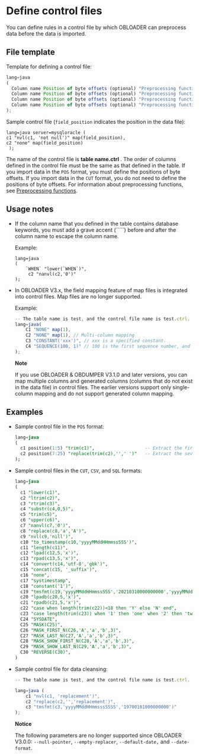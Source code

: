 Define control files 
=========================================

You can define rules in a control file by which OBLOADER can preprocess data before the data is imported. 

File template 
----------------------------------

Template for defining a control file:

```javascript
lang=java 
(
  Column name Position of byte offsets (optional) "Preprocessing function" (optional) Mapping definition (optional),
  Column name Position of byte offsets (optional) "Preprocessing function" (optional) Mapping definition (optional),
  Column name Position of byte offsets (optional) "Preprocessing function" (optional) Mapping definition (optional),
  Column name Position of byte offsets (optional) "Preprocessing function" (optional) Mapping definition (optional)
);
```



Sample control file (`field_position` indicates the position in the data file):

```unknow
lang=java server=mysqloracle (     
c1 "nvl(c1, 'not null')" map(field_position),     
c2 "none" map(field_position)
 );
```



The name of the control file is **table name.ctrl** . The order of columns defined in the control file must be the same as that defined in the table. If you import data in the `POS` format, you must define the positions of byte offsets. If you import data in the `CUT` format, you do not need to define the positions of byte offsets. For information about preprocessing functions, see [Preprocessing functions](../../../4.OBDUMPER/2.obdumper-user-guide/4.obdumper-data-processing/2.obdumper-preprocessing-functions.md).

Usage notes 
--------------------------------

* If the column name that you defined in the table contains database keywords, you must add a grave accent (`````) before and after the column name to escape the column name. 

  Example:

  ```unknow
  lang=java
  (
      `WHEN` "lower(`WHEN`)",
       c2 "nanvl(c2,'0')"
  );
  ```

  

* In OBLOADER V3.x, the field mapping feature of map files is integrated into control files. Map files are no longer supported. 

  Example:

  ```javascript
  -- The table name is test, and the control file name is test.ctrl. Configurations:
  lang=java(
      C1 "NONE" map(1),
      C2 "NONE" map(1), // Multi-column mapping
      C3 "CONSTANT('xxx')", // xxx is a specified constant.
      C4 "SEQUENCE(100, 1)" // 100 is the first sequence number, and 1 is the increment.
  );
  ```

  
  **Note**

  

  If you use OBLOADER \& OBDUMPER V3.1.0 and later versions, you can map multiple columns and generated columns (columns that do not exist in the data file) in control files. The earlier versions support only single-column mapping and do not support generated column mapping.
  




Examples 
-----------------------------

* Sample control file in the `POS` format:

  ```sql
  lang=java
  (
    c1 position(1:5) "trim(c1)",                   -- Extract the first to fifth bytes of characters from the values in Column c1 and truncate the leading and trailing spaces of the result.
    c2 position(7:25) "replace(trim(c2),'',' ')"   -- Extract the seventh to twenty-fifth bytes of characters from the values in Column c2, truncate the leading and trailing spaces of the result, and replace the empty characters with spaces.
  );
  ```

  

* Sample control files in the `CUT`, `CSV`, and `SQL` formats:

  ```sql
  lang=java
  (
    c1 "lower(c1)",                                                                           -- Convert the letters of the values in Column c1 to lowercase.
    c2 "ltrim(c2)",                                                                           -- Truncate the leading spaces of the values in Column c2.
    c3 "rtrim(c3)",                                                                           -- Truncate the trailing spaces of the values in Column c3.
    c4 "substr(c4,0,5)",                                                                      -- Extract a substring of five characters from the values in Column c4. The extraction starts from the first byte of each value.
    c5 "trim(c5)",                                                                            -- Truncate the leading and trailing spaces of the values in Column c5.
    c6 "upper(c6)",                                                                           -- Convert the letters of the values in Column c6 to uppercase.
    c7 "nanvl(c7,'0')",                                                                       -- Verify the values in Column c7 and return 0 for non-numeric values.
    c8 "replace(c8,'a','A')",                                                                 -- Replace Letter 'a' of values in Column c8 with Letter 'A'.
    c9 "nvl(c9,'nill')",                                                                      -- Verify whether the values in Column c9 are null and return nill for null values.
    c10 "to_timestamp(c10,'yyyyMMddHHmmssSSS')",                                              -- Convert the values in Column c10 to the yyyy-MM-dd HH:mm:ss.SSS format, and return null if formatting fails.
    c11 "length(c11)",                                                                        -- Calculate the length of the values in Column c11.
    c12 "lpad(c12,5,'x')",                                                                    -- Append a string of five 'x' to the left of the values in Column c12.
    c13 "rpad(c13,5,'x')",                                                                    -- Append a string of five 'x' to the right of the values in Column c13.
    c14 "convert(c14,'utf-8','gbk')",                                                         -- Convert the character set of the values in Column c14 from GBK to UTF-8.
    c15 "concat(c15, '_suffix')",                                                             -- Concatenate the values in Column c15 with a specific constant.
    c16 "none",                                                                               -- Do not process the values in Column c16.
    c17 "systimestamp",                                                                       -- Do not process the values in Column c17.
    c18 "constant('1')",                                                                      -- Do not process the values in Column c18. Return a constant 1.
    c19 "tmsfmt(c19,'yyyyMMddHHmmssSSS','20210310000000000','yyyyMMddHHmmssSSS')",            -- Verify the dates of the values in Column c19. If the verification fails, return the default value.
    c20 "lpadb(c20,5,'x')",                                                                   -- Append five single-byte 'x' to the left of the values in Column c20.
    c21 "rpadb(c21,5,'x')",                                                                   -- Append five single-byte 'x' to the right of the values in Column c21.
    c22 "case when length(trim(c22))<18 then 'Y' else 'N' end",                               -- Check whether the values in Column c22 meet the specified condition. If yes, return 'Y'.
    c23 "case length(trim(c23)) when '1' then 'one' when '2' then 'two' else 'unknown' end",  -- Check whether the values in Column c23 are equal to the specified value. If yes, return the corresponding value.
    C24 "SYSDATE",                                                                            -- The values in Column c24 are the current date.
    C25 "MASK(C25)",                                                                          -- Anonymize the values in Column c25 by replacing the letters and numbers in the values with default anonymous characters (X for uppercase letters, x for lowercase letters, and n for numbers). You can specify only column names in MASK().
    C26 "MASK_FIRST_N(C26,'A','a','b',3)",                                                    -- Anonymize the specified letters and numbers (counted forward from the position specified by N) for the values in Column 26. N is 0 by default, indicating counting from the first character in each value.
    C27 "MASK_LAST_N(C27,'A','a','b',3)",                                                     -- Anonymize the specified letters and numbers (counted backward from the position specified by N) for the values in Column 27. N is 0 by default, indicating counting from the last character in each value.
    C28 "MASK_SHOW_FIRST_N(C28,'A','a','b',3)",                                               -- Anonymize the values in Column 28 except the specified letters and numbers (counted forward from the position specified by N) in the values. N is 0 by default, indicating counting from the first character in each value.
    C29 "MASK_SHOW_LAST_N(C29,'A','a','b',3)",                                                -- Anonymize the values in Column 29 except the specified letters and numbers (counted backward from the position specified by N) in the values. N is 0 by default, indicating counting from the last character in each value.
    C30 "REVERSE(C30)",                                                                       -- Reverse characters for the values in Column c30.
  )
  ```

  

* Sample control file for data cleansing:

  ```javascript
  -- The table name is test, and the control file name is test.ctrl. Configurations:
  
  lang=java (
      c1 "nvl(c1, 'replacement')",             
      c2 "replace(c2,'','replacement')",                  
      c3 "tmsfmt(c3,'yyyyMMddHHmmsssSSSS','19700101000000000')"
  );
  ```

  
  **Notice**

  

  The following parameters are no longer supported since OBLOADER V3.0.0: `--null-pointer`, `--empty-replacer`, `--default-date,` and `--date-format`.
  





